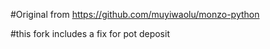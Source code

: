 #Original from https://github.com/muyiwaolu/monzo-python


#this fork includes a fix for pot deposit



